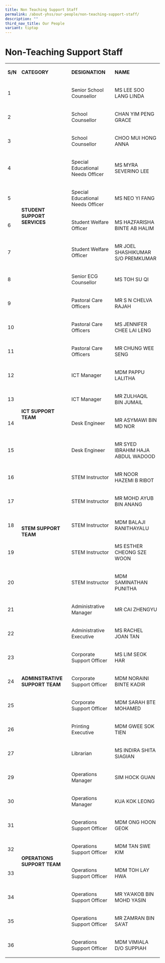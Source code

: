 ```yaml
---
title: Non Teaching Support Staff
permalink: /about-yhss/our-people/non-teaching-support-staff/
description: ""
third_nav_title: Our People
variant: tiptap
---
```

<h1><strong>Non-Teaching Support Staff</strong></h1>
<p></p>
<table style="minWidth: 100px">
<colgroup>
<col>
<col>
<col>
<col>
</colgroup>
<tbody>
<tr>
<td rowspan="1" colspan="1">
<p><strong>S/N</strong>
</p>
</td>
<td rowspan="1" colspan="1">
<p><strong>CATEGORY</strong>
</p>
</td>
<td rowspan="1" colspan="1">
<p><strong>DESIGNATION</strong>
</p>
</td>
<td rowspan="1" colspan="1">
<p><strong>NAME</strong>
</p>
</td>
</tr>
<tr>
<td rowspan="1" colspan="1">
<p>1</p>
</td>
<td rowspan="11" colspan="1">
<p><strong>STUDENT SUPPORT SERVICES</strong>
<br>
<br>&nbsp;</p>
</td>
<td rowspan="1" colspan="1">
<p>Senior School Counsellor</p>
</td>
<td rowspan="1" colspan="1">
<p>MS LEE SOO LANG LINDA</p>
</td>
</tr>
<tr>
<td rowspan="1" colspan="1">
<p>2</p>
</td>
<td rowspan="1" colspan="1">
<p>School Counsellor</p>
</td>
<td rowspan="1" colspan="1">
<p>CHAN YIM PENG GRACE</p>
</td>
</tr>
<tr>
<td rowspan="1" colspan="1">
<p>3</p>
</td>
<td rowspan="1" colspan="1">
<p>School Counsellor</p>
</td>
<td rowspan="1" colspan="1">
<p>CHOO MUI HONG ANNA</p>
</td>
</tr>
<tr>
<td rowspan="1" colspan="1">
<p>4</p>
</td>
<td rowspan="1" colspan="1">
<p>Special Educational Needs Officer</p>
</td>
<td rowspan="1" colspan="1">
<p>MS MYRA SEVERINO LEE</p>
</td>
</tr>
<tr>
<td rowspan="1" colspan="1">
<p>5</p>
</td>
<td rowspan="1" colspan="1">
<p>Special Educational Needs Officer</p>
</td>
<td rowspan="1" colspan="1">
<p>MS NEO YI FANG</p>
</td>
</tr>
<tr>
<td rowspan="1" colspan="1">
<p>6</p>
</td>
<td rowspan="1" colspan="1">
<p>Student Welfare Officer</p>
</td>
<td rowspan="1" colspan="1">
<p>MS HAZFARISHA BINTE AB HALIM</p>
</td>
</tr>
<tr>
<td rowspan="1" colspan="1">
<p>7</p>
</td>
<td rowspan="1" colspan="1">
<p>Student Welfare Officer</p>
</td>
<td rowspan="1" colspan="1">
<p>MR JOEL SHASHIKUMAR S/O PREMKUMAR</p>
</td>
</tr>
<tr>
<td rowspan="1" colspan="1">
<p>8</p>
</td>
<td rowspan="1" colspan="1">
<p>Senior ECG Counsellor</p>
</td>
<td rowspan="1" colspan="1">
<p>MS TOH SU QI</p>
</td>
</tr>
<tr>
<td rowspan="1" colspan="1">
<p>9</p>
</td>
<td rowspan="1" colspan="1">
<p>Pastoral Care Officers</p>
</td>
<td rowspan="1" colspan="1">
<p>MR S N CHELVA RAJAH</p>
</td>
</tr>
<tr>
<td rowspan="1" colspan="1">
<p>10</p>
</td>
<td rowspan="1" colspan="1">
<p>Pastoral Care Officers</p>
</td>
<td rowspan="1" colspan="1">
<p>MS JENNIFER CHEE LAI LENG</p>
</td>
</tr>
<tr>
<td rowspan="1" colspan="1">
<p>11</p>
</td>
<td rowspan="1" colspan="1">
<p>Pastoral Care Officers</p>
</td>
<td rowspan="1" colspan="1">
<p>MR CHUNG WEE SENG</p>
</td>
</tr>
<tr>
<td rowspan="1" colspan="1">
<p>12</p>
</td>
<td rowspan="4" colspan="1">
<p><strong>ICT SUPPORT TEAM</strong>
</p>
</td>
<td rowspan="1" colspan="1">
<p>ICT Manager</p>
</td>
<td rowspan="1" colspan="1">
<p>MDM PAPPU LALITHA</p>
</td>
</tr>
<tr>
<td rowspan="1" colspan="1">
<p>13</p>
</td>
<td rowspan="1" colspan="1">
<p>ICT Manager</p>
</td>
<td rowspan="1" colspan="1">
<p>MR ZULHAQIL BIN JUMAIL</p>
</td>
</tr>
<tr>
<td rowspan="1" colspan="1">
<p>14</p>
</td>
<td rowspan="1" colspan="1">
<p>Desk Engineer</p>
</td>
<td rowspan="1" colspan="1">
<p>MR ASYMAWI BIN MD NOR</p>
</td>
</tr>
<tr>
<td rowspan="1" colspan="1">
<p>15</p>
</td>
<td rowspan="1" colspan="1">
<p>Desk Engineer</p>
</td>
<td rowspan="1" colspan="1">
<p>MR SYED IBRAHIM HAJA ABDUL WADOOD</p>
</td>
</tr>
<tr>
<td rowspan="1" colspan="1">
<p>16</p>
</td>
<td rowspan="5" colspan="1">
<p><strong>STEM SUPPORT TEAM</strong>
</p>
</td>
<td rowspan="1" colspan="1">
<p>STEM Instructor</p>
</td>
<td rowspan="1" colspan="1">
<p>MR NOOR HAZEMI B RIBOT</p>
</td>
</tr>
<tr>
<td rowspan="1" colspan="1">
<p>17</p>
</td>
<td rowspan="1" colspan="1">
<p>STEM Instructor</p>
</td>
<td rowspan="1" colspan="1">
<p>MR MOHD AYUB BIN ANANG</p>
</td>
</tr>
<tr>
<td rowspan="1" colspan="1">
<p>18</p>
</td>
<td rowspan="1" colspan="1">
<p>STEM Instructor</p>
</td>
<td rowspan="1" colspan="1">
<p>MDM BALAJI RANITHAYALU</p>
</td>
</tr>
<tr>
<td rowspan="1" colspan="1">
<p>19</p>
</td>
<td rowspan="1" colspan="1">
<p>STEM Instructor</p>
</td>
<td rowspan="1" colspan="1">
<p>MS ESTHER CHEONG SZE WOON</p>
</td>
</tr>
<tr>
<td rowspan="1" colspan="1">
<p>20</p>
</td>
<td rowspan="1" colspan="1">
<p>STEM Instructor</p>
</td>
<td rowspan="1" colspan="1">
<p>MDM SAMINATHAN PUNITHA</p>
</td>
</tr>
<tr>
<td rowspan="1" colspan="1">
<p>21</p>
</td>
<td rowspan="7" colspan="1">
<p><strong>ADMINSTRATIVE SUPPORT TEAM</strong>
</p>
</td>
<td rowspan="1" colspan="1">
<p>Administrative Manager</p>
</td>
<td rowspan="1" colspan="1">
<p>MR CAI ZHENGYU</p>
</td>
</tr>
<tr>
<td rowspan="1" colspan="1">
<p>22</p>
</td>
<td rowspan="1" colspan="1">
<p>Administrative Executive</p>
</td>
<td rowspan="1" colspan="1">
<p>MS RACHEL JOAN TAN</p>
</td>
</tr>
<tr>
<td rowspan="1" colspan="1">
<p>23</p>
</td>
<td rowspan="1" colspan="1">
<p>Corporate Support Officer</p>
</td>
<td rowspan="1" colspan="1">
<p>MS LIM SEOK HAR</p>
</td>
</tr>
<tr>
<td rowspan="1" colspan="1">
<p>24</p>
</td>
<td rowspan="1" colspan="1">
<p>Corporate Support Officer</p>
</td>
<td rowspan="1" colspan="1">
<p>MDM NORAINI BINTE KADIR</p>
</td>
</tr>
<tr>
<td rowspan="1" colspan="1">
<p>25</p>
</td>
<td rowspan="1" colspan="1">
<p>Corporate Support Officer</p>
</td>
<td rowspan="1" colspan="1">
<p>MDM SARAH BTE MOHAMED</p>
</td>
</tr>
<tr>
<td rowspan="1" colspan="1">
<p>26</p>
</td>
<td rowspan="1" colspan="1">
<p>Printing Executive</p>
</td>
<td rowspan="1" colspan="1">
<p>MDM GWEE SOK TIEN</p>
</td>
</tr>
<tr>
<td rowspan="1" colspan="1">
<p>27</p>
</td>
<td rowspan="1" colspan="1">
<p>Librarian</p>
</td>
<td rowspan="1" colspan="1">
<p>MS INDIRA SHITA SIAGIAN</p>
</td>
</tr>
<tr>
<td rowspan="1" colspan="1">
<p>29</p>
</td>
<td rowspan="8" colspan="1">
<p><strong>OPERATIONS SUPPORT TEAM</strong>
</p>
</td>
<td rowspan="1" colspan="1">
<p>Operations Manager</p>
</td>
<td rowspan="1" colspan="1">
<p>SIM HOCK GUAN</p>
</td>
</tr>
<tr>
<td rowspan="1" colspan="1">
<p>30</p>
</td>
<td rowspan="1" colspan="1">
<p>Operations Manager</p>
</td>
<td rowspan="1" colspan="1">
<p>KUA KOK LEONG</p>
</td>
</tr>
<tr>
<td rowspan="1" colspan="1">
<p>31</p>
</td>
<td rowspan="1" colspan="1">
<p>Operations Support Officer</p>
</td>
<td rowspan="1" colspan="1">
<p>MDM ONG HOON GEOK</p>
</td>
</tr>
<tr>
<td rowspan="1" colspan="1">
<p>32</p>
</td>
<td rowspan="1" colspan="1">
<p>Operations Support Officer</p>
</td>
<td rowspan="1" colspan="1">
<p>MDM TAN SWE KIM</p>
</td>
</tr>
<tr>
<td rowspan="1" colspan="1">
<p>33</p>
</td>
<td rowspan="1" colspan="1">
<p>Operations Support Officer</p>
</td>
<td rowspan="1" colspan="1">
<p>MDM TOH LAY HWA</p>
</td>
</tr>
<tr>
<td rowspan="1" colspan="1">
<p>34</p>
</td>
<td rowspan="1" colspan="1">
<p>Operations Support Officer</p>
</td>
<td rowspan="1" colspan="1">
<p>MR YA'AKOB BIN MOHD YASIN</p>
</td>
</tr>
<tr>
<td rowspan="1" colspan="1">
<p>35</p>
</td>
<td rowspan="1" colspan="1">
<p>Operations Support Officer</p>
</td>
<td rowspan="1" colspan="1">
<p>MR ZAMRAN BIN SA'AT</p>
</td>
</tr>
<tr>
<td rowspan="1" colspan="1">
<p>36</p>
</td>
<td rowspan="1" colspan="1">
<p>Operations Support Officer</p>
</td>
<td rowspan="1" colspan="1">
<p>MDM VIMIALA D/O SUPPIAH</p>
</td>
</tr>
</tbody>
</table>
<p></p>